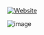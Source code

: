 [![Website](https://tinylinks.ru/yub)](https://tinylinks.ru/hnm)

![image](https://github.com/N0ck1n/Frz5/assets/154902058/a889588b-c9ed-4e60-8b74-650d4874fe25)

